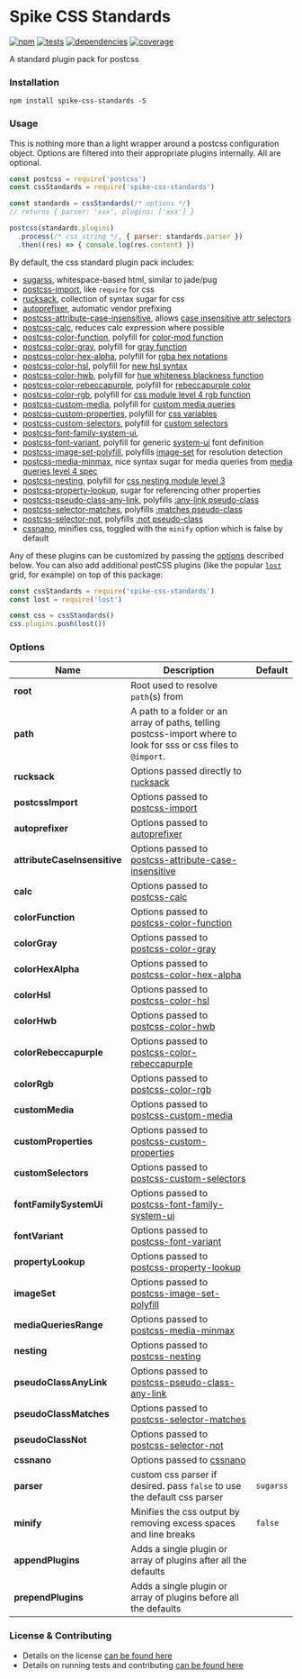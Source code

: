 # Spike CSS Standards

[![npm](https://img.shields.io/npm/v/spike-css-standards.svg?style=flat-square)](https://npmjs.com/package/spike-css-standards)
[![tests](https://img.shields.io/travis/static-dev/spike-css-standards.svg?style=flat-square)](https://travis-ci.org/static-dev/spike-css-standards?branch=master)
[![dependencies](https://img.shields.io/david/static-dev/spike-css-standards.svg?style=flat-square)](https://david-dm.org/static-dev/spike-css-standards)
[![coverage](https://img.shields.io/coveralls/static-dev/spike-css-standards.svg?style=flat-square)](https://coveralls.io/r/static-dev/spike-css-standards?branch=master)

A standard plugin pack for postcss

### Installation

`npm install spike-css-standards -S`

### Usage

This is nothing more than a light wrapper around a postcss configuration object. Options are filtered into their appropriate plugins internally. All are optional.

```js
const postcss = require('postcss')
const cssStandards = require('spike-css-standards')

const standards = cssStandards(/* options */)
// returns { parser: 'xxx', plugins: ['xxx'] }

postcss(standards.plugins)
  .process(/* css string */, { parser: standards.parser })
  .then((res) => { console.log(res.content) })

```

By default, the css standard plugin pack includes:

- [sugarss](https://github.com/postcss/sugarss), whitespace-based html, similar to jade/pug
- [postcss-import](https://github.com/postcss/postcss-import), like `require` for css
- [rucksack](https://github.com/seaneking/rucksack), collection of syntax sugar for css
- [autoprefixer](https://github.com/postcss/autoprefixer), automatic vendor prefixing
- [postcss-attribute-case-insensitive](https://github.com/Semigradsky/postcss-attribute-case-insensitive), allows [case insensitive attr selectors](https://www.w3.org/TR/selectors4/#attribute-case)
- [postcss-calc](https://github.com/postcss/postcss-calc), reduces calc expression where possible
- [postcss-color-function](https://github.com/postcss/postcss-color-function), polyfill for [color-mod function](https://drafts.csswg.org/css-color/#modifying-colors)
- [postcss-color-gray](https://github.com/postcss/postcss-color-gray), polyfill for [gray function](https://drafts.csswg.org/css-color/#grays)
- [postcss-color-hex-alpha](https://github.com/postcss/postcss-color-hex-alpha), polyfill for [rgba hex notations](https://github.com/postcss/postcss-color-hex-alpha)
- [postcss-color-hsl](https://github.com/dmarchena/postcss-color-hsl), polyfill for [new hsl syntax](https://drafts.csswg.org/css-color/#the-hsl-notation)
- [postcss-color-hwb](https://github.com/postcss/postcss-color-hwb), polyfill for [hue whiteness blackness function](https://drafts.csswg.org/css-color/#the-hwb-notation)
- [postcss-color-rebeccapurple](https://github.com/postcss/postcss-color-rebeccapurple), polyfill for [rebeccapurple color](https://drafts.csswg.org/css-color/#valdef-color-rebeccapurple)
- [postcss-color-rgb](https://github.com/dmarchena/postcss-color-rgb), polyfill for [css module level 4 rgb function](https://drafts.csswg.org/css-color/#funcdef-rgb)
- [postcss-custom-media](https://github.com/postcss/postcss-custom-media), polyfill for [custom media queries](https://drafts.csswg.org/mediaqueries-5/#custom-mq)
- [postcss-custom-properties](https://github.com/postcss/postcss-custom-properties), polyfill for [css variables](https://www.w3.org/TR/css-variables/)
- [postcss-custom-selectors](https://github.com/postcss/postcss-custom-selectors), polyfill for [custom selectors](https://drafts.csswg.org/css-extensions/#custom-selectors)
- [postcss-font-family-system-ui](https://github.com/JLHwung/postcss-font-family-system-ui), 
- [postcss-font-variant](https://drafts.csswg.org/css-fonts-4/#system-ui-def), polyfill for generic [system-ui](https://github.com/JLHwung/postcss-font-family-system-ui) font definition
- [postcss-image-set-polyfill](https://github.com/SuperOl3g/postcss-image-set-polyfill), polyfills [image-set](https://drafts.csswg.org/css-images-3/#image-set-notation) for resolution detection
- [postcss-media-minmax](https://github.com/postcss/postcss-media-minmax), nice syntax sugar for media queries from [media queries level 4 spec](https://drafts.csswg.org/mediaqueries/#mq-range-context)
- [postcss-nesting](https://github.com/jonathantneal/postcss-nesting), polyfill for [css nesting module level 3](http://tabatkins.github.io/specs/css-nesting/)
- [postcss-property-lookup](https://github.com/simonsmith/postcss-property-lookup), sugar for referencing other properties
- [postcss-pseudo-class-any-link](https://github.com/jonathantneal/postcss-pseudo-class-any-link), polyfills [:any-link pseudo-class](https://drafts.csswg.org/selectors/#any-link-pseudo)
- [postcss-selector-matches](https://github.com/postcss/postcss-selector-matches), polyfills [:matches pseudo-class](https://drafts.csswg.org/selectors-4/#matches)
- [postcss-selector-not](https://github.com/postcss/postcss-selector-not), polyfills [:not pseudo-class](https://drafts.csswg.org/selectors-4/#negation)
- [cssnano](http://cssnano.co/), minifies css, toggled with the `minify` option which is false by default

Any of these plugins can be customized by passing the [options](#options) described below. You can also add additional postCSS plugins (like the popular [`lost`](https://github.com/peterramsing/lost) grid, for example) on top of this package:

```js
const cssStandards = require('spike-css-standards')
const lost = require('lost')

const css = cssStandards()
css.plugins.push(lost())
```

### Options

| Name | Description | Default |
| ---- | ----------- | ------- |
| **root** | Root used to resolve `path`(s) from | |
| **path** | A path to a folder or an array of paths, telling postcss-import where to look for sss or css files to `@import`. | |
| **rucksack** | Options passed directly to [rucksack](http://simplaio.github.io/rucksack/docs/#options) | |
| **postcssImport** | Options passed to [postcss-import](https://github.com/postcss/postcss-import) | |
| **autoprefixer** | Options passed to [autoprefixer](https://github.com/postcss/autoprefixer) | |
| **attributeCaseInsensitive** | Options passed to [postcss-attribute-case-insensitive](https://github.com/Semigradsky/postcss-attribute-case-insensitive) | |
| **calc** | Options passed to [postcss-calc](https://github.com/postcss/postcss-calc) | |
| **colorFunction** | Options passed to [postcss-color-function](https://github.com/postcss/postcss-color-function) | |
| **colorGray** | Options passed to [postcss-color-gray](https://github.com/postcss/postcss-color-gray) | |
| **colorHexAlpha** | Options passed to [postcss-color-hex-alpha](https://github.com/postcss/postcss-color-hex-alpha) | |
| **colorHsl** | Options passed to [postcss-color-hsl](https://github.com/dmarchena/postcss-color-hsl) | |
| **colorHwb** | Options passed to [postcss-color-hwb](https://github.com/postcss/postcss-color-hwb) | |
| **colorRebeccapurple** | Options passed to [postcss-color-rebeccapurple](https://github.com/postcss/postcss-color-rebeccapurple) | |
| **colorRgb** | Options passed to [postcss-color-rgb](https://github.com/dmarchena/postcss-color-rgb) | |
| **customMedia** | Options passed to [postcss-custom-media](https://github.com/postcss/postcss-custom-media) | |
| **customProperties** | Options passed to [postcss-custom-properties](https://github.com/postcss/postcss-custom-properties) | |
| **customSelectors** | Options passed to [postcss-custom-selectors](https://github.com/postcss/postcss-custom-selectors) | |
| **fontFamilySystemUi** | Options passed to [postcss-font-family-system-ui](https://github.com/JLHwung/postcss-font-family-system-ui) | |
| **fontVariant** | Options passed to [postcss-font-variant](https://drafts.csswg.org/css-fonts-4/#system-ui-def) | |
| **propertyLookup** | Options passed to [postcss-property-lookup](https://github.com/simonsmith/postcss-property-lookup) | |
| **imageSet** | Options passed to [postcss-image-set-polyfill](https://github.com/SuperOl3g/postcss-image-set-polyfill) | |
| **mediaQueriesRange** | Options passed to [postcss-media-minmax](https://github.com/postcss/postcss-media-minmax) | |
| **nesting** | Options passed to [postcss-nesting](https://github.com/jonathantneal/postcss-nesting) | |
| **pseudoClassAnyLink** | Options passed to [postcss-pseudo-class-any-link](https://github.com/jonathantneal/postcss-pseudo-class-any-link) | |
| **pseudoClassMatches** | Options passed to [postcss-selector-matches](https://github.com/postcss/postcss-selector-matches) | |
| **pseudoClassNot** | Options passed to [postcss-selector-not](https://github.com/postcss/postcss-selector-not) | |
| **cssnano** | Options passed to [cssnano](http://cssnano.co/) | |
| **parser** | custom css parser if desired. pass `false` to use the default css parser | `sugarss` |
| **minify** | Minifies the css output by removing excess spaces and line breaks | `false` |
| **appendPlugins** | Adds a single plugin or array of plugins after all the defaults | |
| **prependPlugins** | Adds a single plugin or array of plugins before all the defaults | |

### License & Contributing

- Details on the license [can be found here](LICENSE.md)
- Details on running tests and contributing [can be found here](contributing.md)
